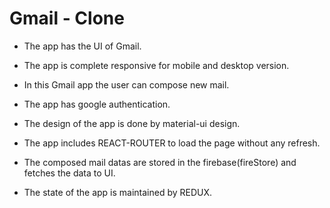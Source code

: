 # Gmail - Clone

* The app has the UI of Gmail.

* The app is complete responsive for mobile and desktop version.

* In this Gmail app the user can compose new mail.

* The app has google authentication.

* The design of the app is done by material-ui design.

* The app includes REACT-ROUTER to load the page without any refresh.

* The composed mail datas are stored in the firebase(fireStore) and fetches the data to UI.

* The state of the app is maintained by REDUX.




